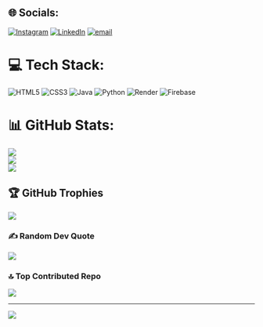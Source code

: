 
## 🌐 Socials:
[![Instagram](https://img.shields.io/badge/Instagram-%23E4405F.svg?logo=Instagram&logoColor=white)](https://instagram.com/i.prathaam) [![LinkedIn](https://img.shields.io/badge/LinkedIn-%230077B5.svg?logo=linkedin&logoColor=white)](https://www.linkedin.com/in/pratham-more-75636b281) [![email](https://img.shields.io/badge/Email-D14836?logo=gmail&logoColor=white)](mailto:morepratham@gmail.com) 

# 💻 Tech Stack:
![HTML5](https://img.shields.io/badge/html5-%23E34F26.svg?style=for-the-badge&logo=html5&logoColor=white) ![CSS3](https://img.shields.io/badge/css3-%231572B6.svg?style=for-the-badge&logo=css3&logoColor=white) ![Java](https://img.shields.io/badge/java-%23ED8B00.svg?style=for-the-badge&logo=openjdk&logoColor=white)  ![Python](https://img.shields.io/badge/python-3670A0?style=for-the-badge&logo=python&logoColor=ffdd54) ![Render](https://img.shields.io/badge/Render-%46E3B7.svg?style=for-the-badge&logo=render&logoColor=white) ![Firebase](https://img.shields.io/badge/firebase-%23039BE5.svg?style=for-the-badge&logo=firebase) 
# 📊 GitHub Stats:
![](https://github-readme-stats.vercel.app/api?username=Prathaam08&theme=dark&hide_border=false&include_all_commits=false&count_private=false)<br/>
![](https://nirzak-streak-stats.vercel.app/?user=Prathaam08&theme=dark&hide_border=false)<br/>
![](https://github-readme-stats.vercel.app/api/top-langs/?username=Prathaam08&theme=dark&hide_border=false&include_all_commits=false&count_private=false&layout=compact)

## 🏆 GitHub Trophies
![](https://github-profile-trophy.vercel.app/?username=Prathaam08&theme=radical&no-frame=false&no-bg=true&margin-w=4)

### ✍️ Random Dev Quote
![](https://quotes-github-readme.vercel.app/api?type=horizontal&theme=radical)

### 🔝 Top Contributed Repo
![](https://github-contributor-stats.vercel.app/api?username=Prathaam08&limit=5&theme=dark&combine_all_yearly_contributions=true)

---
[![](https://visitcount.itsvg.in/api?id=Prathaam08&icon=2&color=0)](https://visitcount.itsvg.in)

<!-- Proudly created with GPRM ( https://gprm.itsvg.in ) -->
